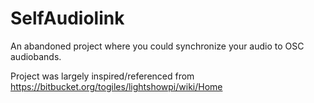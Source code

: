 # SelfAudiolink
An abandoned project where you could synchronize your audio to OSC audiobands.


Project was largely inspired/referenced from https://bitbucket.org/togiles/lightshowpi/wiki/Home
